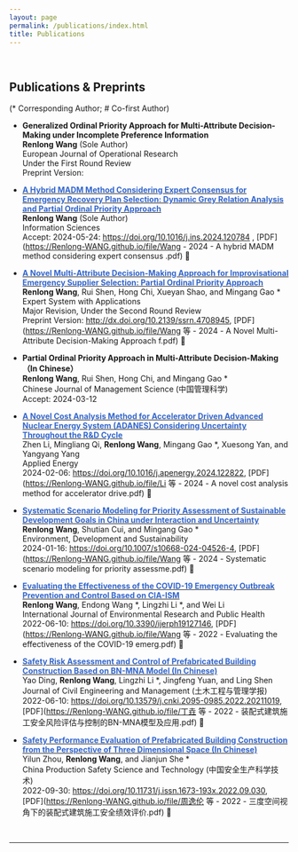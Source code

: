 ```yaml
---
layout: page
permalink: /publications/index.html
title: Publications
---
```


<br>

## Publications & Preprints
(* Corresponding Author; # Co-first Author)
<br>

- **Generalized Ordinal Priority Approach for Multi-Attribute Decision-Making under Incomplete Preference Information** <br> **Renlong Wang**  (Sole Author) <br> European Journal of Operational Research <br> Under the First Round Review <br>Preprint Version:

- **[<font color='#3366CC'>A Hybrid MADM Method Considering Expert Consensus for Emergency Recovery Plan Selection: Dynamic Grey Relation Analysis and Partial Ordinal Priority Approach</font>](https://doi.org/10.1016/j.ins.2024.120784)** <br>**Renlong Wang**  (Sole Author) <br> Information Sciences <br> Accept: 2024-05-24: https://doi.org/10.1016/j.ins.2024.120784 , [PDF](https://Renlong-WANG.github.io/file/Wang - 2024 - A hybrid MADM method considering expert consensus .pdf) 🔗

- **[<font color='#3366CC'>A Novel Multi-Attribute Decision-Making Approach for Improvisational Emergency Supplier Selection: Partial Ordinal Priority Approach</font>](http://dx.doi.org/10.2139/ssrn.4708945)** <br>**Renlong Wang**, Rui Shen, Hong Chi, Xueyan Shao, and Mingang Gao *<br>Expert System with Applications <br> Major Revision, Under the Second Round Review <br>Preprint Version: http://dx.doi.org/10.2139/ssrn.4708945, [PDF](https://Renlong-WANG.github.io/file/Wang 等 - 2024 - A Novel Multi-Attribute Decision-Making Approach f.pdf) 🔗

- **Partial Ordinal Priority Approach in Multi-Attribute Decision-Making （In Chinese）** <br>**Renlong Wang**, Rui Shen, Hong Chi, and Mingang Gao *<br>Chinese Journal of Management Science (中国管理科学) <br> Accept: 2024-03-12

- **[<font color='#3366CC'>A Novel Cost Analysis Method for Accelerator Driven Advanced Nuclear Energy System (ADANES) Considering Uncertainty Throughout the R&D Cycle</font>](https://doi.org/10.1016/j.apenergy.2024.122822)** <br> Zhen Li, Mingliang Qi, **Renlong Wang**, Mingang Gao *, Xuesong Yan, and Yangyang Yang <br> Applied Energy <br>2024-02-06: https://doi.org/10.1016/j.apenergy.2024.122822, [PDF](https://Renlong-WANG.github.io/file/Li 等 - 2024 - A novel cost analysis method for accelerator drive.pdf) 🔗

- **[<font color='#3366CC'>Systematic Scenario Modeling for Priority Assessment of Sustainable Development Goals in China under Interaction and Uncertainty</font>](https://doi.org/10.1007/s10668-024-04526-4)** <br>**Renlong Wang**, Shutian Cui, and Mingang Gao *<br>Environment, Development and Sustainability <br>2024-01-16: https://doi.org/10.1007/s10668-024-04526-4, [PDF](https://Renlong-WANG.github.io/file/Wang 等 - 2024 - Systematic scenario modeling for priority assessme.pdf) 🔗

- **[<font color='#3366CC'>Evaluating the Effectiveness of the COVID-19 Emergency Outbreak Prevention and Control Based on CIA-ISM</font>](https://doi.org/10.3390/ijerph19127146)**<br> **Renlong Wang**, Endong Wang *, Lingzhi Li *, and Wei Li <br> International Journal of Environmental Research and Public Health <br> 2022-06-10: https://doi.org/10.3390/ijerph19127146, [PDF](https://Renlong-WANG.github.io/file/Wang 等 - 2022 - Evaluating the effectiveness of the COVID-19 emerg.pdf) 🔗

- **[<font color='#3366CC'>Safety Risk Assessment and Control of Prefabricated Building Construction Based on BN-MNA Model (In Chinese)</font>](https://doi.org/10.13579/j.cnki.2095-0985.2022.20211019)** <br>Yao Ding, **Renlong Wang**, Lingzhi Li *, Jingfeng Yuan, and Ling Shen <br> Journal of Civil Engineering and Management (土木工程与管理学报) <br> 2022-06-10: https://doi.org/10.13579/j.cnki.2095-0985.2022.20211019, [PDF](https://Renlong-WANG.github.io/file/丁垚 等 - 2022 - 装配式建筑施工安全风险评估与控制的BN-MNA模型及应用.pdf) 🔗

- **[<font color='#3366CC'>Safety Performance Evaluation of Prefabricated Building Construction from the Perspective of Three Dimensional Space (In Chinese)</font>](https://doi.org/10.11731/j.issn.1673-193x.2022.09.030)** <br> Yilun Zhou, **Renlong Wang**, and Jianjun She * <br> China Production Safety Science and Technology (中国安全生产科学技术) <br> 2022-09-30: https://doi.org/10.11731/j.issn.1673-193x.2022.09.030, [PDF](https://Renlong-WANG.github.io/file/周逸伦 等 - 2022 - 三度空间视角下的装配式建筑施工安全绩效评价.pdf) 🔗
<br>

---
